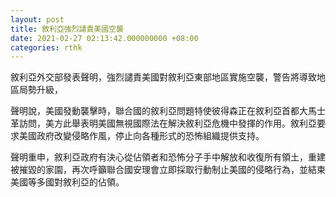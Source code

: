 ```yaml
---
layout: post
title: 敘利亞強烈譴責美國空襲
date: 2021-02-27 02:13:42.000000000 +08:00
categories: rthk
---
```


敘利亞外交部發表聲明，強烈譴責美國對敘利亞東部地區實施空襲，警告將導致地區局勢升級，

聲明說，美國發動襲擊時，聯合國的敘利亞問題特使彼得森正在敘利亞首都大馬士革訪問，美方此舉表明美國無視國際法在解決敘利亞危機中發揮的作用。敘利亞要求美國政府改變侵略作風，停止向各種形式的恐怖組織提供支持。

聲明重申，敘利亞政府有決心從佔領者和恐怖分子手中解放和收復所有領土，重建被摧毀的家園，再次呼籲聯合國安理會立即採取行動制止美國的侵略行為，並結束美國等多國對敘利亞的佔領。
